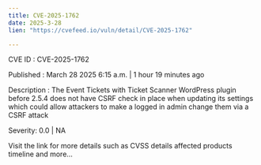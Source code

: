 ```yaml
---
title: CVE-2025-1762
date: 2025-3-28
lien: "https://cvefeed.io/vuln/detail/CVE-2025-1762"

---
```


CVE ID : CVE-2025-1762

Published :  March 28
2025
6:15 a.m. | 1 hour
19 minutes ago

Description : The Event Tickets with Ticket Scanner WordPress plugin before 2.5.4 does not have CSRF check in place when updating its settings
which could allow attackers to make a logged in admin change them via a CSRF attack

Severity: 0.0 | NA

Visit the link for more details
such as CVSS details
affected products
timeline
and more...
